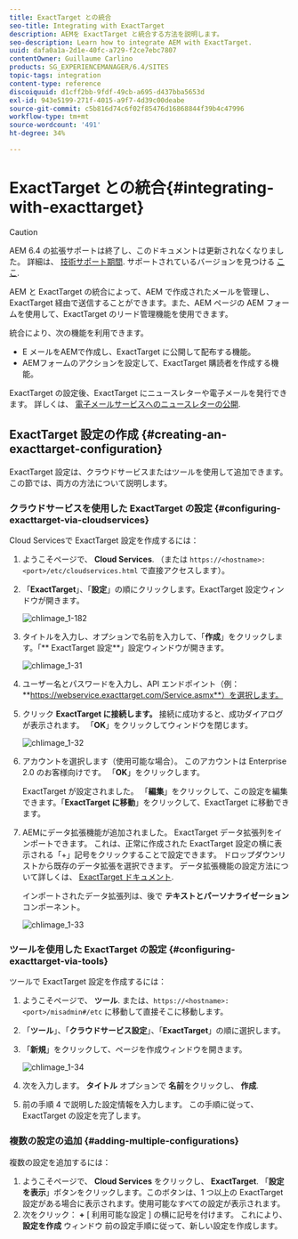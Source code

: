 ```yaml
---
title: ExactTarget との統合
seo-title: Integrating with ExactTarget
description: AEMを ExactTarget と統合する方法を説明します。
seo-description: Learn how to integrate AEM with ExactTarget.
uuid: dafa0a1a-2d1e-40fc-a729-f2ce7ebc7807
contentOwner: Guillaume Carlino
products: SG_EXPERIENCEMANAGER/6.4/SITES
topic-tags: integration
content-type: reference
discoiquuid: d1cff2bb-9fdf-49cb-a695-d437bba5653d
exl-id: 943e5199-271f-4015-a9f7-4d39c00deabe
source-git-commit: c5b816d74c6f02f85476d16868844f39b4c47996
workflow-type: tm+mt
source-wordcount: '491'
ht-degree: 34%

---
```


# ExactTarget との統合{#integrating-with-exacttarget}

>[!CAUTION]
>
>AEM 6.4 の拡張サポートは終了し、このドキュメントは更新されなくなりました。 詳細は、 [技術サポート期間](https://helpx.adobe.com/jp/support/programs/eol-matrix.html). サポートされているバージョンを見つける [ここ](https://experienceleague.adobe.com/docs/?lang=ja).

AEM と ExactTarget の統合によって、AEM で作成されたメールを管理し、ExactTarget 経由で送信することができます。また、AEM ページの AEM フォームを使用して、ExactTarget のリード管理機能を使用できます。

統合により、次の機能を利用できます。

* E メールをAEMで作成し、ExactTarget に公開して配布する機能。
* AEMフォームのアクションを設定して、ExactTarget 購読者を作成する機能。

ExactTarget の設定後、ExactTarget にニュースレターや電子メールを発行できます。 詳しくは、 [電子メールサービスへのニュースレターの公開](/help/sites-authoring/personalization.md).

## ExactTarget 設定の作成 {#creating-an-exacttarget-configuration}

ExactTarget 設定は、クラウドサービスまたはツールを使用して追加できます。 この節では、両方の方法について説明します。

### クラウドサービスを使用した ExactTarget の設定 {#configuring-exacttarget-via-cloudservices}

Cloud Servicesで ExactTarget 設定を作成するには：

1. ようこそページで、 **Cloud Services**. （または `https://<hostname>:<port>/etc/cloudservices.html` で直接アクセスします）。
1. 「**ExactTarget**」、「**設定**」の順にクリックします。ExactTarget 設定ウィンドウが開きます。

   ![chlimage_1-182](assets/chlimage_1-182.png)

1. タイトルを入力し、オプションで名前を入力して、「**作成**」をクリックします。「** ExactTarget 設定**」設定ウィンドウが開きます。

   ![chlimage_1-31](assets/chlimage_1-31.jpeg)

1. ユーザー名とパスワードを入力し、API エンドポイント（例： **https://webservice.exacttarget.com/Service.asmx**）を選択します。
1. クリック **ExactTarget に接続します。** 接続に成功すると、成功ダイアログが表示されます。 「**OK**」をクリックしてウィンドウを閉じます。

   ![chlimage_1-32](assets/chlimage_1-32.jpeg)

1. アカウントを選択します（使用可能な場合）。 このアカウントは Enterprise 2.0 のお客様向けです。 「**OK**」をクリックします。

   ExactTarget が設定されました。 「**編集**」をクリックして、この設定を編集できます。「**ExactTarget に移動**」をクリックして、ExactTarget に移動できます。

1. AEMにデータ拡張機能が追加されました。 ExactTarget データ拡張列をインポートできます。 これは、正常に作成された ExactTarget 設定の横に表示される「+」記号をクリックすることで設定できます。 ドロップダウンリストから既存のデータ拡張を選択できます。 データ拡張機能の設定方法について詳しくは、 [ExactTarget ドキュメント](https://help.exacttarget.com/ja/documentation/exacttarget/subscribers/data_extensions_and_data_relationships).

   インポートされたデータ拡張列は、後で **テキストとパーソナライゼーション** コンポーネント。

   ![chlimage_1-33](assets/chlimage_1-33.jpeg)

### ツールを使用した ExactTarget の設定 {#configuring-exacttarget-via-tools}

ツールで ExactTarget 設定を作成するには：

1. ようこそページで、 **ツール**. または、`https://<hostname>:<port>/misadmin#/etc` に移動して直接そこに移動します。
1. 「**ツール**」、「**クラウドサービス設定**」、「**ExactTarget**」の順に選択します。
1. 「**新規**」をクリックして、ページを作成ウィンドウを開きます。

   ![chlimage_1-34](assets/chlimage_1-34.jpeg)

1. 次を入力します。 **タイトル** オプションで **名前**&#x200B;をクリックし、 **作成**.
1. 前の手順 4 で説明した設定情報を入力します。 この手順に従って、ExactTarget の設定を完了します。

### 複数の設定の追加 {#adding-multiple-configurations}

複数の設定を追加するには：

1. ようこそページで、 **Cloud Services** をクリックし、 **ExactTarget**. 「**設定を表示**」ボタンをクリックします。このボタンは、1 つ以上の ExactTarget 設定がある場合に表示されます。使用可能なすべての設定が表示されます。
1. 次をクリック： **+** [ 利用可能な設定 ] の横に記号を付けます。 これにより、 **設定を作成** ウィンドウ 前の設定手順に従って、新しい設定を作成します。

